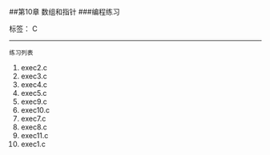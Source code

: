 ##第10章 数组和指针 
###编程练习

标签： C

---
<code>练习列表</code>  

 1. exec2.c    
 2. exec3.c   
 3. exec4.c   
 4. exec5.c    
 5. exec9.c    
 6. exec10.c  
 7. exec7.c    
 8. exec8.c
 9. exec11.c
 10. exec1.c
